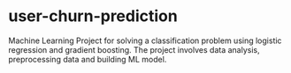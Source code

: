 # user-churn-prediction

Machine Learning Project for solving a classification problem using logistic regression and gradient boosting. 
The project involves data analysis, preprocessing data and building ML model.
